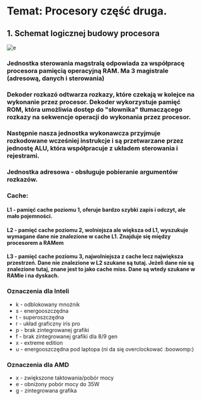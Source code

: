 # Temat: Procesory część druga.
## 1. Schemat logicznej budowy procesora
![e](https://marcinhome.files.wordpress.com/2019/03/procesor.jpg)
### Jednostka sterowania magstralą odpowiada za współpracę procesora pamięcią operacyjną RAM. Ma 3 magistrale (adresową, danych i sterowania)
### Dekoder rozkazó odtwarza rozkazy, które czekają w kolejce na wykonanie przez procesor. Dekoder wykorzystuje pamięć ROM, która umożliwia dostęp do "słownika" tłumaczącego rozkazy na sekwencje operacji do wykonania przez procesor.
### Następnie nasza jednostka wykonawcza przyjmuje rozkodowane wcześniej instrukcje i są przetwarzane przez jednostę ALU, która współpracuje z układem sterowania i rejestrami.
### Jednostka adresowa - obsługuje pobieranie argumentów rozkazów.
### Cache:
#### L1 - pamięć cache poziomu 1, oferuje bardzo szybki zapis i odczyt, ale mało pojemności.
#### L2 - pamięć cache poziomu 2, wolniejsza ale większa od L1, wyszukuje wymagane dane nie znalezione w cache L1. Znajduje się między procesorem a RAMem
#### L3 - pamięć cache poziomu 3, najwolniejsza z cache lecz największa przestrzeń. Dane nie znalezione w L2 szukane są tutaj. Jeżeli dane nie są znalezione tutaj, znane jest to jako cache miss. Dane są wtedy szukane w RAMie i na dyskach.
### Oznaczenia dla Inteli
- k - odblokowany mnożnik
- s - energooszczędna 
- t - superoszczędna
- r - układ graficzny iris pro
- p - brak zintegrowanej grafiki
- f - brak zintegrowanej grafiki dla 8/9 gen
- x - extreme edition
- u - energooszczędna pod laptopa (ni da się overclockować :boowomp:)
### Oznaczenia dla AMD
- x - zwiększone taktowania/pobór mocy
- e - obniżony pobór mocy do 35W
- g - zintegrowana grafika
